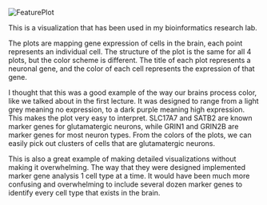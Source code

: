 ![FeaturePlot](https://users.wenglab.org/sheddn/GSE97930_All_Seurat_ExcitatoryFeatures.png)

This is a visualization that has been used in my bioinformatics research lab.

The plots are mapping gene expression of cells in the brain, each point represents an individual cell. The structure of the plot is the same for all 4 plots, but the color scheme is different. The title of each plot represents a neuronal gene, and the color of each cell represents the expression of that gene. 

I thought that this was a good example of the way our brains process color, like we talked about in the first lecture. It was designed to range from a light grey meaning no expression, to a dark purple meaning high expression. This makes the plot very easy to interpret. SLC17A7 and SATB2 are known marker genes for glutamatergic neurons, while GRIN1 and GRIN2B are marker genes for most neuron types. From the colors of the plots, we can easily pick out clusters of cells that are glutamatergic neurons.

This is also a great example of making detailed visualizations without making it overwhelming. The way that they were designed implemented marker gene analysis 1 cell type at a time. It would have been much more confusing and overwhelming to include several dozen marker genes to identify every cell type that exists in the brain. 
